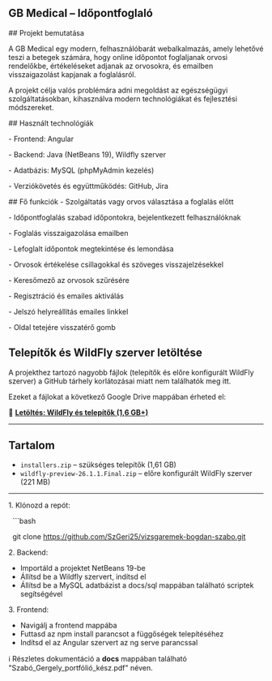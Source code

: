 ## GB Medical – Időpontfoglaló



\## Projekt bemutatása

A GB Medical egy modern, felhasználóbarát webalkalmazás, amely lehetővé teszi a betegek számára, hogy online időpontot foglaljanak orvosi rendelőkbe, értékeléseket adjanak az orvosokra, és emailben visszaigazolást kapjanak a foglalásról.



A projekt célja valós problémára adni megoldást az egészségügyi szolgáltatásokban, kihasználva modern technológiákat és fejlesztési módszereket.



\## Használt technológiák

\- Frontend: Angular

\- Backend: Java (NetBeans 19), Wildfly szerver

\- Adatbázis: MySQL (phpMyAdmin kezelés)

\- Verziókövetés és együttműködés: GitHub, Jira



\## Fő funkciók
\- Szolgáltatás vagy orvos választása a foglalás előtt

\- Időpontfoglalás szabad időpontokra, bejelentkezett felhasználóknak

\- Foglalás visszaigazolása emailben

\- Lefoglalt időpontok megtekintése és lemondása

\- Orvosok értékelése csillagokkal és szöveges visszajelzésekkel

\- Keresőmező az orvosok szűrésére

\- Regisztráció és emailes aktiválás

\- Jelszó helyreállítás emailes linkkel

\- Oldal tetejére visszatérő gomb



## Telepítők és WildFly szerver letöltése

A projekthez tartozó nagyobb fájlok (telepítők és előre konfigurált WildFly szerver) a GitHub tárhely korlátozásai miatt nem találhatók meg itt.

Ezeket a fájlokat a következő Google Drive mappában érheted el:

📁 **[Letöltés: WildFly és telepítők (1,6 GB+)](https://drive.google.com/drive/folders/1hnuqlUmwaykHdEW0907J18hNS5yiGoeX?usp=sharing)**

---

## Tartalom

- `installers.zip` – szükséges telepítők (1,61 GB)
- `wildfly-preview-26.1.1.Final.zip` – előre konfigurált WildFly szerver (221 MB)

---

1\. Klónozd a repót:

&nbsp;  ```bash

&nbsp;  git clone https://github.com/SzGeri25/vizsgaremek-bogdan-szabo.git



2\. Backend:



* Importáld a projektet NetBeans 19-be
* Állítsd be a Wildfly szervert, indítsd el
* Állítsd be a MySQL adatbázist a docs/sql mappában található scriptek segítségével



3\. Frontend:



* Navigálj a frontend mappába
* Futtasd az npm install parancsot a függőségek telepítéséhez
* Indítsd el az Angular szervert az ng serve parancssal

ℹ️ Részletes dokumentáció a **docs** mappában található "Szabó\_Gergely\_portfólió\_kész.pdf" néven.

